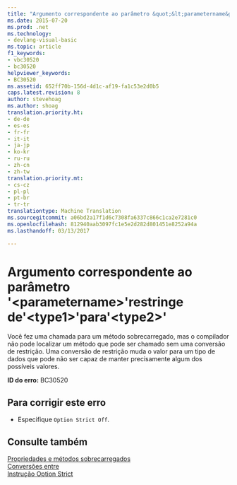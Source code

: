 ```yaml
---
title: "Argumento correspondente ao parâmetro &quot;&lt;parametername&gt;&quot;restringe de&quot;&lt;type1&gt;&quot;para&quot;&lt;type2&gt;&quot; | Documentos do Microsoft"
ms.date: 2015-07-20
ms.prod: .net
ms.technology:
- devlang-visual-basic
ms.topic: article
f1_keywords:
- vbc30520
- bc30520
helpviewer_keywords:
- BC30520
ms.assetid: 652ff70b-156d-4d1c-af19-fa1c53e2d0b5
caps.latest.revision: 8
author: stevehoag
ms.author: shoag
translation.priority.ht:
- de-de
- es-es
- fr-fr
- it-it
- ja-jp
- ko-kr
- ru-ru
- zh-cn
- zh-tw
translation.priority.mt:
- cs-cz
- pl-pl
- pt-br
- tr-tr
translationtype: Machine Translation
ms.sourcegitcommit: a06bd2a17f1d6c7308fa6337c866c1ca2e7281c0
ms.openlocfilehash: 812940aab3097fc1e5e2d282d801451e8252a94a
ms.lasthandoff: 03/13/2017

---
```

# <a name="argument-matching-parameter-39ltparameternamegt39-narrows-from-39lttype1gt39-to-39lttype2gt39"></a>Argumento correspondente ao parâmetro '&lt;parametername&gt;'restringe de'&lt;type1&gt;'para'&lt;type2&gt;'
Você fez uma chamada para um método sobrecarregado, mas o compilador não pode localizar um método que pode ser chamado sem uma conversão de restrição. Uma conversão de restrição muda o valor para um tipo de dados que pode não ser capaz de manter precisamente algum dos possíveis valores.  
  
 **ID do erro:** BC30520  
  
## <a name="to-correct-this-error"></a>Para corrigir este erro  
  
-   Especifique `Option Strict Off`.  
  
## <a name="see-also"></a>Consulte também  
 [Propriedades e métodos sobrecarregados](../../visual-basic/programming-guide/language-features/objects-and-classes/overloaded-properties-and-methods.md)   
 [Conversões entre](../../visual-basic/programming-guide/language-features/data-types/widening-and-narrowing-conversions.md)   
 [Instrução Option Strict](../../visual-basic/language-reference/statements/option-strict-statement.md)
